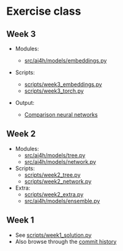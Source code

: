 # Exercise class

## Week 3

- Modules:
  - [src/ai4h/models/embeddings.py](src/ai4h/models/embeddings.py)
- Scripts:
  - [scripts/week3_embeddings.py](scripts/week3_embeddings.py)
  - [scripts/week3_torch.py](scripts/week3_torch.py)

- Output:
  - [Comparison neural networks](output/nn_output.md)

## Week 2

- Modules:
  - [src/ai4h/models/tree.py](src/ai4h/models/tree.py)
  - [src/ai4h/models/network.py](src/ai4h/models/network.py)
- Scripts:
  - [scripts/week2_tree.py](scripts/week2_tree.py)
  - [scripts/week2_network.py](scripts/week2_network.py)
- Extra:
  - [scripts/week2_extra.py](scripts/week2_extra.py)
  - [src/ai4h/models/ensemble.py](src/ai4h/models/ensemble.py)

## Week 1

- See [scripts/week1_solution.py](scripts/week1_solution.py)
- Also browse through the [commit
  history](https://github.com/ai-for-humanity-ucph/2025-exercises/commits/main/)
